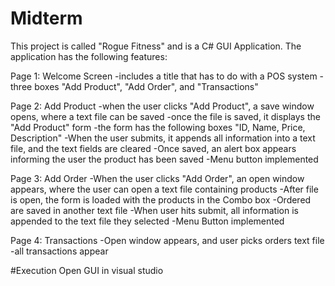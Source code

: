 # Midterm

This project is called "Rogue Fitness" and is a C# GUI Application. 
The application has the following features: 

Page 1: Welcome Screen
-includes a title that has to do with a POS system
-three boxes "Add Product", "Add Order", and "Transactions"

Page 2: Add Product 
-when the user clicks "Add Product", a save window opens, where a text file can be saved
-once the file is saved, it displays the "Add Product" form
-the form has the following boxes "ID, Name, Price, Description" 
-When the user submits, it appends all information into a text file, and the text fields are cleared
-Once saved, an alert box appears informing the user the product has been saved 
-Menu button implemented 

Page 3: Add Order 
-When the user clicks "Add Order", an open window appears, where the user can open a text file containing products 
-After file is open, the form is loaded with the products in the Combo box 
-Ordered are saved in another text file 
-When user hits submit, all information is appended to the text file they selected 
-Menu Button implemented 

Page 4: Transactions
-Open window appears, and user picks orders text file
-all transactions appear 

#Execution
Open GUI in visual studio 

